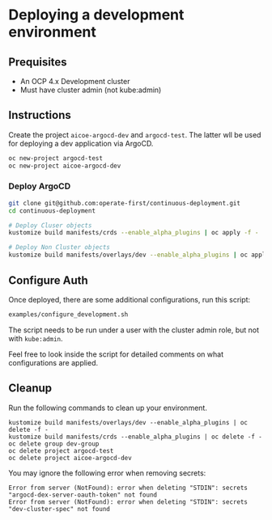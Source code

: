 # Deploying a development environment

## Prequisites
* An OCP 4.x Development cluster
* Must have cluster admin (not kube:admin)

## Instructions

Create the project `aicoe-argocd-dev` and `argocd-test`. The latter wll be used
for deploying a dev application via ArgoCD.

```bash
oc new-project argocd-test
oc new-project aicoe-argocd-dev
```

### Deploy ArgoCD
```bash
git clone git@github.com:operate-first/continuous-deployment.git
cd continuous-deployment

# Deploy Cluser objects
kustomize build manifests/crds --enable_alpha_plugins | oc apply -f -

# Deploy Non Cluster objects
kustomize build manifests/overlays/dev --enable_alpha_plugins | oc apply -f -
```

## Configure Auth
Once deployed, there are some additional configurations, run this script:
```bash
examples/configure_development.sh
```
The script needs to be run under a user with the cluster admin role, but not with `kube:admin`.

Feel free to look inside the script for detailed comments on what configurations are applied.

## Cleanup
Run the following commands to clean up your environment.

```
kustomize build manifests/overlays/dev --enable_alpha_plugins | oc delete -f -
kustomize build manifests/crds --enable_alpha_plugins | oc delete -f -
oc delete group dev-group
oc delete project argocd-test
oc delete project aicoe-argocd-dev
```

You may ignore the following error when removing secrets:

```
Error from server (NotFound): error when deleting "STDIN": secrets "argocd-dex-server-oauth-token" not found
Error from server (NotFound): error when deleting "STDIN": secrets "dev-cluster-spec" not found
```
